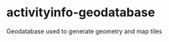 activityinfo-geodatabase
========================

Geodatabase used to generate geometry and map tiles